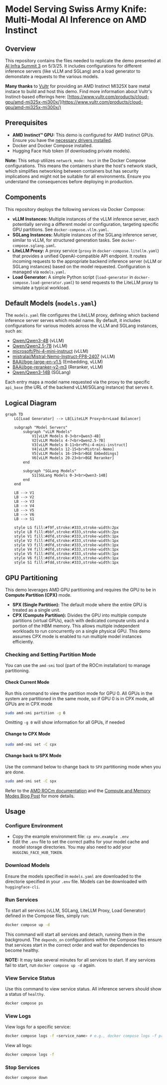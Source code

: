 # Model Serving Swiss Army Knife: Multi-Modal AI Inference on AMD Instinct

## Overview

This repository contains the files needed to replicate the demo presented at [AI Infra Summit 3](https://aiinfra.live) on 5/3/25. It includes configurations for different inference servers (like vLLM and SGLang) and a load generator to demonstate a requests to the various models.

**Many thanks** to [Vultr](https://www.vultr.com/) for providing an AMD Instinct MI325X bare metal instace to build and host this demo. Find more information about Vultr's Instinct-based offerings here: [https://www.vultr.com/products/cloud-gpu/amd-mi325x-mi300x/](https://www.vultr.com/products/cloud-gpu/amd-mi325x-mi300x/)

## Prerequisites

* **AMD Instinct™ GPU:** This demo is configured for AMD Instinct GPUs. Ensure you have the [necessary drivers installed](https://rocm.docs.amd.com/projects/install-on-linux/en/latest/install/quick-start.html).
* Docker and Docker Compose installed.
* Hugging Face Hub token (if downloading private models).

**Note:** This setup utilizes `network_mode: host` in the Docker Compose configurations. This means the containers share the host's network stack, which simplifies networking between containers but has security implications and might not be suitable for all environments. Ensure you understand the consequences before deploying in production.

## Components

This repository deploys the following services via Docker Compose:

* **vLLM Instances:** Multiple instances of the vLLM inference server, each potentially serving a different model or configuration, targeting specific GPU partitions. See `docker-compose.vllm.yaml`.
* **SGLang Instances:** Multiple instances of the SGLang inference server, similar to vLLM, for structured generation tasks. See `docker-compose.sglang.yaml`.
* **LiteLLM Proxy:** A proxy service (`proxy` in `docker-compose.litellm.yaml`) that provides a unified OpenAI-compatible API endpoint. It routes incoming requests to the appropriate backend inference server (vLLM or SGLang instances) based on the model requested. Configuration is managed via `models.yaml`.
* **Load Generator:** A simple Python script (`load-generator` in `docker-compose.load-generator.yaml`) to send requests to the LiteLLM proxy to simulate a typical workload.

## Default Models (`models.yaml`)

The `models.yaml` file configures the LiteLLM proxy, defining which backend inference server serves which model name. By default, it includes configurations for various models across the vLLM and SGLang instances, such as:

* [Qwen/Qwen3-4B](https://huggingface.co/Qwen/Qwen3-4B) (vLLM)
* [Qwen/Qwen2.5-7B](https://huggingface.co/Qwen/Qwen2.5-7B) (vLLM)
* [microsoft/Phi-4-mini-instruct](https://huggingface.co/microsoft/Phi-4-mini-instruct) (vLLM)
* [mistralai/Mistral-Nemo-Instruct-FP8-2407](https://huggingface.co/mistralai/Mistral-Nemo-Instruct-FP8-2407) (vLLM)
* [BAAI/bge-large-en-v1.5](https://huggingface.co/BAAI/bge-large-en-v1.5) (Embedding, vLLM)
* [BAAI/bge-reranker-v2-m3](https://huggingface.co/BAAI/bge-reranker-v2-m3) (Reranker, vLLM)
* [Qwen/Qwen3-14B](https://huggingface.co/Qwen/Qwen3-14B) (SGLang)

Each entry maps a model name requested via the proxy to the specific `api_base` (the URL of the backend vLLM/SGLang instance) that serves it.

## Logical Diagram

```mermaid
graph TD
    LG[Load Generator] --> LB[LiteLLM Proxy<br>Load Balancer]
    
    subgraph "Model Servers"
        subgraph "vLLM Models"
            V1[vLLM Models 0-3<br>Qwen3-4B]
            V2[vLLM Models 4-7<br>Qwen2.5-7B]
            V3[vLLM Models 8-11<br>Phi-4-mini-instruct]
            V4[vLLM Models 12-15<br>Mistral-Nemo]
            V5[vLLM Models 16-19<br>BGE Embeddings]
            V6[vLLM Models 20-23<br>BGE Reranker]
        end
        
        subgraph "SGLang Models"
            S1[SGLang Models 0-3<br>Qwen3-14B]
        end
    end
    
    LB --> V1
    LB --> V2
    LB --> V3
    LB --> V4
    LB --> V5
    LB --> V6
    LB --> S1

    style LG fill:#f9f,stroke:#333,stroke-width:2px
    style LB fill:#bbf,stroke:#333,stroke-width:2px
    style V1 fill:#dfd,stroke:#333,stroke-width:1px
    style V2 fill:#dfd,stroke:#333,stroke-width:1px
    style V3 fill:#dfd,stroke:#333,stroke-width:1px
    style V4 fill:#dfd,stroke:#333,stroke-width:1px
    style V5 fill:#dfd,stroke:#333,stroke-width:1px
    style V6 fill:#dfd,stroke:#333,stroke-width:1px
    style S1 fill:#fdd,stroke:#333,stroke-width:1px
```

## GPU Partitioning

This demo leverages AMD GPU partitioning and requires the GPU to be in **Compute Partition (CPX)** mode.

* **SPX (Single Partition):** The default mode where the entire GPU is treated as a single unit.
* **CPX (Compute Partition):** Divides the GPU into multiple compute partitions (virtual GPUs), each with dedicated compute units and a portion of the HBM memory. This allows multiple independent workloads to run concurrently on a single physical GPU. This demo assumes CPX mode is enabled to run multiple model instances efficiently.

### Checking and Setting Partition Mode

You can use the `amd-smi` tool (part of the ROCm installation) to manage partitioning.

#### Check Current Mode

Run this command to view the partition mode for GPU 0. All GPUs in the system are partitioned in the same mode, so if GPU 0 is in CPX mode, all GPUs are in CPX mode

```bash
sudo amd-smi partition -g 0
```

Omitting `-g 0` will show information for all GPUs, if needed

#### Change to CPX Mode

```bash
sudo amd-smi set -C cpx
```

#### Change back to SPX Mode

Use the command below to change back to `SPX` partitioning mode when you are done.

```bash
sudo amd-smi set -C spx
```

Refer to the [AMD ROCm documentation](https://rocm.docs.amd.com/) and the [Compute and Memory Modes Blog Post](https://rocm.blogs.amd.com/software-tools-optimization/compute-memory-modes/README.html) for more details.

## Usage

### Configure Environment

* Copy the example environment file: `cp env.example .env`
* Edit the `.env` file to set the correct paths for your model cache and model storage directories. You may also need to add your `HUGGING_FACE_HUB_TOKEN`.

### Download Models
  
Ensure the models specified in `models.yaml` are downloaded to the directorie specified in your `.env` file. Models can be downloaded with `huggingface-cli`.

### Run Services

To start all services (vLLM, SGLang, LiteLLM Proxy, Load Generator) defined in the Compose files, simply run:

```bash
docker compose up -d
```

This command will start all services and detach, running them in the background. The `depends_on` configurations within the Compose files ensure that services start in the correct order and wait for dependencies to become healthy.

**NOTE:** It may take several minutes for all services to start. If any services fail to start, run `docker compose up -d` again.

### View Service Status

Use this command to view service status. All inference servers should show a status of `healthy`.

```bash
docker compose ps
```

### View Logs

View logs for a specific service:

```bash
docker compose logs -f <service_name> # e.g., docker compose logs -f proxy
```

View all logs:

```bash
docker compose logs -f
```

### Stop Services

```bash
docker compose down
```
